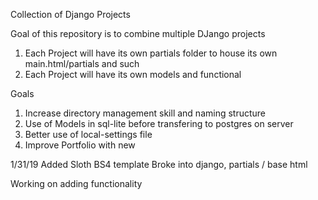 Collection of Django Projects

Goal of this repository is to combine multiple DJango projects

1.  Each Project will have its own partials folder to house its own main.html/partials and such
2.  Each Project will have its own models and functional

Goals

1.  Increase directory management skill and naming structure
2.  Use of Models in sql-lite before transfering to postgres on server
3.  Better use of local-settings file
4.  Improve Portfolio with new 

1/31/19
Added Sloth
BS4 template
Broke into django,
partials / base html

Working on adding functionality
